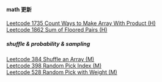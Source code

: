 #### math 更新

[Leetcode 1735 Count Ways to Make Array With Product (H)](https://github.com/zjkang/ds_algorithm/blob/main/python/math/leetcode_1735_count_ways_to_make_array_with_product.py)\
[Leetcode 1862 Sum of Floored Pairs (H)](https://github.com/zjkang/ds_algorithm/blob/main/python/math/leetcode_1862_sum_of_floored_pairs.py)

##### shuffle & probability & sampling
[Leetcode 384 Shuffle an Array (M)](https://github.com/zjkang/ds_algorithm/blob/main/python/math/leetcode_0384_shuffle_an_array.py)\
[Leetcode 398 Random Pick Index (M)](https://github.com/zjkang/ds_algorithm/blob/main/python/math/leetcode_0398_random_pick_index.py)\
[Leetcode 528 Random Pick with Weight (M)](https://github.com/zjkang/ds_algorithm/blob/main/python/math/leetcode_0528_random_pick_with_weight.py)
